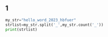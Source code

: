 ## 1

```python
my_str="hello_word_2023_hbfuer"
strlist=my_str.split('_',my_str.count('_'))
print(strlist)
```